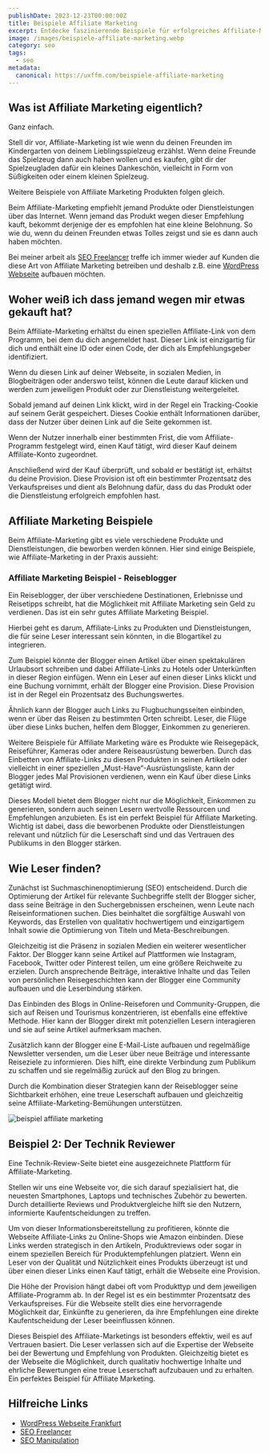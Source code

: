 ```yaml
---
publishDate: 2023-12-23T00:00:00Z
title: Beispiele Affiliate Marketing
excerpt: Entdecke faszinierende Beispiele für erfolgreiches Affiliate-Marketing. Lass dich inspirieren von innovativen Strategien und echten Erfolgsgeschichten. Die besten Beispiele für Affiliate Marketing.
image: /images/beispiele-affiliate-marketing.webp
category: seo
tags:
  - seo
metadata:
  canonical: https://uxffm.com/beispiele-affiliate-marketing
---
```


## Was ist Affiliate Marketing eigentlich?

Ganz einfach.

Stell dir vor, Affiliate-Marketing ist wie wenn du deinen Freunden im Kindergarten von deinem Lieblingsspielzeug erzählst. Wenn deine Freunde das Spielzeug dann auch haben wollen und es kaufen, gibt dir der Spielzeugladen dafür ein kleines Dankeschön, vielleicht in Form von Süßigkeiten oder einem kleinen Spielzeug. 

Weitere Beispiele von Affiliate Marketing Produkten folgen gleich.

Beim Affiliate-Marketing empfiehlt jemand Produkte oder Dienstleistungen über das Internet. Wenn jemand das Produkt wegen dieser Empfehlung kauft, bekommt derjenige der es empfohlen hat eine kleine Belohnung. So wie du, wenn du deinen Freunden etwas Tolles zeigst und sie es dann auch haben möchten. 

Bei meiner arbeit als <a href="/">SEO Freelancer</a> treffe ich immer wieder auf Kunden die diese Art von Affiliate Marketing betreiben und deshalb z.B. eine <a href="/service/wordpress-frankfurt">WordPress Webseite</a> aufbauen möchten.

## Woher weiß ich dass jemand wegen mir etwas gekauft hat?

Beim Affiliate-Marketing erhältst du einen speziellen Affiliate-Link von dem Programm, bei dem du dich angemeldet hast. Dieser Link ist einzigartig für dich und enthält eine ID oder einen Code, der dich als Empfehlungsgeber identifiziert. 

Wenn du diesen Link auf deiner Webseite, in sozialen Medien, in Blogbeiträgen oder anderswo teilst, können die Leute darauf klicken und werden zum jeweiligen Produkt oder zur Dienstleistung weitergeleitet.

Sobald jemand auf deinen Link klickt, wird in der Regel ein Tracking-Cookie auf seinem Gerät gespeichert. Dieses Cookie enthält Informationen darüber, dass der Nutzer über deinen Link auf die Seite gekommen ist. 

Wenn der Nutzer innerhalb einer bestimmten Frist, die vom Affiliate-Programm festgelegt wird, einen Kauf tätigt, wird dieser Kauf deinem Affiliate-Konto zugeordnet. 

Anschließend wird der Kauf überprüft, und sobald er bestätigt ist, erhältst du deine Provision. Diese Provision ist oft ein bestimmter Prozentsatz des Verkaufspreises und dient als Belohnung dafür, dass du das Produkt oder die Dienstleistung erfolgreich empfohlen hast.

## Affiliate Marketing Beispiele

Beim Affiliate-Marketing gibt es viele verschiedene Produkte und Dienstleistungen, die beworben werden können. Hier sind einige Beispiele, wie Affiliate-Marketing in der Praxis aussieht:

### Affiliate Marketing Beispiel - Reiseblogger

Ein Reiseblogger, der über verschiedene Destinationen, Erlebnisse und Reisetipps schreibt, hat die Möglichkeit mit Affiliate Marketing sein Geld zu verdienen. Das ist ein sehr gutes Affiliate Marketing Beispiel.

Hierbei geht es darum, Affiliate-Links zu Produkten und Dienstleistungen, die für seine Leser interessant sein könnten, in die Blogartikel zu integrieren.

Zum Beispiel könnte der Blogger einen Artikel über einen spektakulären Urlaubsort schreiben und dabei Affiliate-Links zu Hotels oder Unterkünften in dieser Region einfügen. Wenn ein Leser auf einen dieser Links klickt und eine Buchung vornimmt, erhält der Blogger eine Provision. Diese Provision ist in der Regel ein Prozentsatz des Buchungswertes.

Ähnlich kann der Blogger auch Links zu Flugbuchungsseiten einbinden, wenn er über das Reisen zu bestimmten Orten schreibt. Leser, die Flüge über diese Links buchen, helfen dem Blogger, Einkommen zu generieren.


Weitere Beispiele für Affiliate Marketing wäre es Produkte wie Reisegepäck, Reiseführer, Kameras oder andere Reiseausrüstung bewerben. Durch das Einbetten von Affiliate-Links zu diesen Produkten in seinen Artikeln oder vielleicht in einer speziellen „Must-Have“-Ausrüstungsliste, kann der Blogger jedes Mal Provisionen verdienen, wenn ein Kauf über diese Links getätigt wird.

Dieses Modell bietet dem Blogger nicht nur die Möglichkeit, Einkommen zu generieren, sondern auch seinen Lesern wertvolle Ressourcen und Empfehlungen anzubieten. Es ist ein perfekt Beispiel für Affiliate Marketing. Wichtig ist dabei, dass die beworbenen Produkte oder Dienstleistungen relevant und nützlich für die Leserschaft sind und das Vertrauen des Publikums in den Blogger stärken.

## Wie Leser finden?

Zunächst ist Suchmaschinenoptimierung (SEO) entscheidend. Durch die Optimierung der Artikel für relevante Suchbegriffe stellt der Blogger sicher, dass seine Beiträge in den Suchergebnissen erscheinen, wenn Leute nach Reiseinformationen suchen. Dies beinhaltet die sorgfältige Auswahl von Keywords, das Erstellen von qualitativ hochwertigem und einzigartigem Inhalt sowie die Optimierung von Titeln und Meta-Beschreibungen.

Gleichzeitig ist die Präsenz in sozialen Medien ein weiterer wesentlicher Faktor. Der Blogger kann seine Artikel auf Plattformen wie Instagram, Facebook, Twitter oder Pinterest teilen, um eine größere Reichweite zu erzielen. Durch ansprechende Beiträge, interaktive Inhalte und das Teilen von persönlichen Reisegeschichten kann der Blogger eine Community aufbauen und die Leserbindung stärken.

Das Einbinden des Blogs in Online-Reiseforen und Community-Gruppen, die sich auf Reisen und Tourismus konzentrieren, ist ebenfalls eine effektive Methode. Hier kann der Blogger direkt mit potenziellen Lesern interagieren und sie auf seine Artikel aufmerksam machen.

Zusätzlich kann der Blogger eine E-Mail-Liste aufbauen und regelmäßige Newsletter versenden, um die Leser über neue Beiträge und interessante Reiseziele zu informieren. Dies hilft, eine direkte Verbindung zum Publikum zu schaffen und sie regelmäßig zurück auf den Blog zu bringen.

Durch die Kombination dieser Strategien kann der Reiseblogger seine Sichtbarkeit erhöhen, eine treue Leserschaft aufbauen und gleichzeitig seine Affiliate-Marketing-Bemühungen unterstützen.

<img src="/images/beispiel-affiliate-tech-blog.webp" alt="beispiel affiliate marketing">

## Beispiel 2: Der Technik Reviewer

Eine Technik-Review-Seite bietet eine ausgezeichnete Plattform für Affiliate-Marketing.

Stellen wir uns eine Webseite vor, die sich darauf spezialisiert hat, die neuesten Smartphones, Laptops und technisches Zubehör zu bewerten. Durch detaillierte Reviews und Produktvergleiche hilft sie den Nutzern, informierte Kaufentscheidungen zu treffen.

Um von dieser Informationsbereitstellung zu profitieren, könnte die Webseite Affiliate-Links zu Online-Shops wie Amazon einbinden. Diese Links werden strategisch in den Artikeln, Produktreviews oder sogar in einem speziellen Bereich für Produktempfehlungen platziert. Wenn ein Leser von der Qualität und Nützlichkeit eines Produkts überzeugt ist und über einen dieser Links einen Kauf tätigt, erhält die Webseite eine Provision.

Die Höhe der Provision hängt dabei oft vom Produkttyp und dem jeweiligen Affiliate-Programm ab. In der Regel ist es ein bestimmter Prozentsatz des Verkaufspreises. Für die Webseite stellt dies eine hervorragende Möglichkeit dar, Einkünfte zu generieren, da ihre Empfehlungen eine direkte Kaufentscheidung der Leser beeinflussen können.

Dieses Beispiel des Affiliate-Marketings ist besonders effektiv, weil es auf Vertrauen basiert. Die Leser verlassen sich auf die Expertise der Webseite bei der Bewertung und Empfehlung von Produkten. Gleichzeitig bietet es der Webseite die Möglichkeit, durch qualitativ hochwertige Inhalte und ehrliche Bewertungen eine treue Leserschaft aufzubauen und zu erhalten. Ein perfektes Beispiel für Affiliate Marketing.

## Hilfreiche Links

 * [WordPress Webseite Frankfurt](/service/wordpress-frankfurt)
 * [SEO Freelancer](/)
 * [SEO Manipulation](/seo-manipulation)